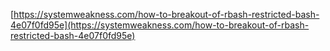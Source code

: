 [https://systemweakness.com/how-to-breakout-of-rbash-restricted-bash-4e07f0fd95e](https://systemweakness.com/how-to-breakout-of-rbash-restricted-bash-4e07f0fd95e)
